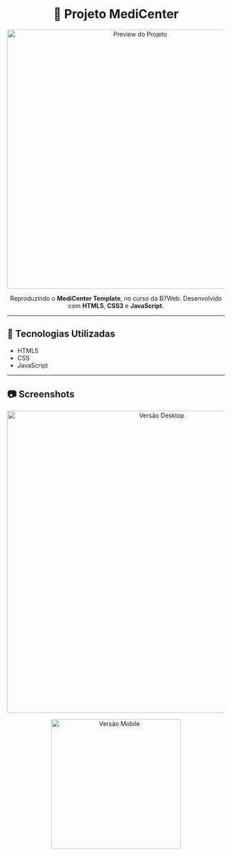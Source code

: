 <h1 align="center">🏥 Projeto MediCenter</h1>

<p align="center">
  <img src="assets/preview.png" alt="Preview do Projeto" width="600"/>
</p>

<p align="center">
  Reproduzindo o <b>MediCenter Template</b>, no curso da B7Web. Desenvolvido com <b>HTML5</b>, <b>CSS3</b> e <b>JavaScript</b>.
</p>

---

## 🚀 Tecnologias Utilizadas
- HTML5  
- CSS
- JavaScript 

---

## 📷 Screenshots

<p align="center">
  <img src="https://github.com/user-attachments/assets/bd42388a-3b26-42e7-a77e-8d2b28e8750c" alt="Versão Desktop" width="700"/>
</p>

<p align="center">
  <img src="https://github.com/user-attachments/assets/f32fdd38-f210-41f8-b289-e065f735e268" alt="Versão Mobile" width="300"/>
</p>
